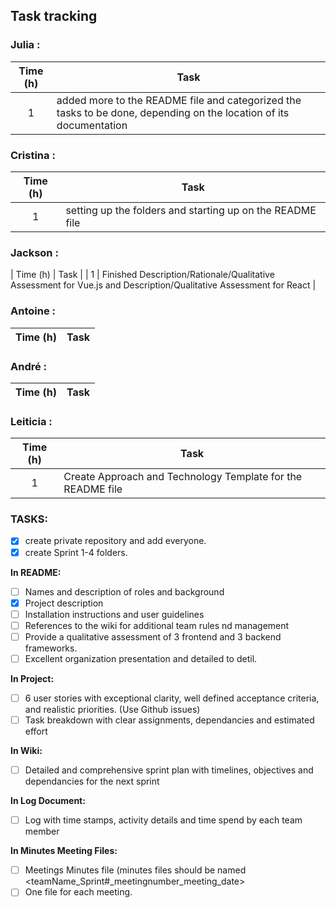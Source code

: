 ## Task tracking

### Julia :

| Time (h) | Task                                                                                                               |
| :------: | ------------------------------------------------------------------------------------------------------------------ |
|    1     | added more to the README file and categorized the tasks to be done, depending on the location of its documentation |

### Cristina :

| Time (h) | Task                                                      |
| :------: | --------------------------------------------------------- |
|    1     | setting up the folders and starting up on the README file |

### Jackson :

| Time (h) | Task |
|    1     | Finished Description/Rationale/Qualitative Assessment for Vue.js and Description/Qualitative Assessment for React |


### Antoine :

| Time (h) | Task |
| :------: | ---- |

### André :

| Time (h) | Task |
| :------: | ---- |

### Leiticia :

| Time (h) | Task                                                        |
| :------: | ----------------------------------------------------------- |
|    1     | Create Approach and Technology Template for the README file |

### TASKS:

- [x] create private repository and add everyone.
- [x] create Sprint 1-4 folders.

**In README:**

- [ ] Names and description of roles and background
- [x] Project description
- [ ] Installation instructions and user guidelines
- [ ] References to the wiki for additional team rules nd management
- [ ] Provide a qualitative assessment of 3 frontend and 3 backend frameworks.
- [ ] Excellent organization presentation and detailed to detil.

**In Project:**

- [ ] 6 user stories with exceptional clarity, well defined acceptance criteria, and realistic priorities. (Use Github issues)
- [ ] Task breakdown with clear assignments, dependancies and estimated effort

**In Wiki:**

- [ ] Detailed and comprehensive sprint plan with timelines, objectives and dependancies for the next sprint

**In Log Document:**

- [ ] Log with time stamps, activity details and time spend by each team member

**In Minutes Meeting Files:**

- [ ] Meetings Minutes file (minutes files should be named <teamName_Sprint#\_meetingnumber_meeting_date>
- [ ] One file for each meeting.
